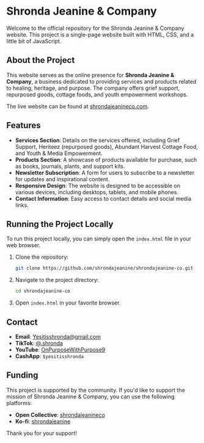 # Shronda Jeanine & Company

Welcome to the official repository for the Shronda Jeanine & Company website. This project is a single-page website built with HTML, CSS, and a little bit of JavaScript.

## About the Project

This website serves as the online presence for **Shronda Jeanine & Company**, a business dedicated to providing services and products related to healing, heritage, and purpose. The company offers grief support, repurposed goods, cottage foods, and youth empowerment workshops.

The live website can be found at [shrondajeanineco.com](http://shrondajeanineco.com).

## Features

*   **Services Section**: Details on the services offered, including Grief Support, Heriteez (repurposed goods), Abundant Harvest Cottage Food, and Youth & Media Empowerment.
*   **Products Section**: A showcase of products available for purchase, such as books, journals, plants, and support kits.
*   **Newsletter Subscription**: A form for users to subscribe to a newsletter for updates and inspirational content.
*   **Responsive Design**: The website is designed to be accessible on various devices, including desktops, tablets, and mobile phones.
*   **Contact Information**: Easy access to contact details and social media links.

## Running the Project Locally

To run this project locally, you can simply open the `index.html` file in your web browser.

1.  Clone the repository:
    ```bash
    git clone https://github.com/shrondajeanine/shrondajeanine-co.git
    ```
2.  Navigate to the project directory:
    ```bash
    cd shrondajeanine-co
    ```
3.  Open `index.html` in your favorite browser.

## Contact

*   **Email**: [Yesitisshronda@gmail.com](mailto:Yesitisshronda@gmail.com)
*   **TikTok**: [@.shronda](https://tiktok.com/@.shronda)
*   **YouTube**: [OnPurposeWithPurpose9](https://youtube.com/@OnPurposeWithPurpose9)
*   **CashApp**: `$yesitisshronda`

## Funding

This project is supported by the community. If you'd like to support the mission of Shronda Jeanine & Company, you can use the following platforms:

*   **Open Collective**: [shrondajeanineco](https://opencollective.com/shrondajeanineco)
*   **Ko-fi**: [shrondajeanine](https://ko-fi.com/shrondajeanine)

Thank you for your support!
